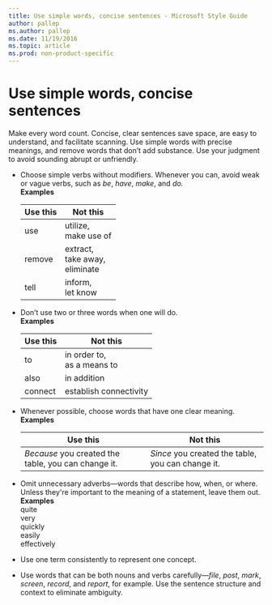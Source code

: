 ```yaml
---
title: Use simple words, concise sentences - Microsoft Style Guide
author: pallep
ms.author: pallep
ms.date: 11/19/2016
ms.topic: article
ms.prod: non-product-specific
---
```


# Use simple words, concise sentences

Make
every word count. Concise, clear sentences save space, are easy to
understand, and facilitate scanning. Use simple words with
precise meanings, and remove words that don’t add substance.
Use your judgment to avoid sounding abrupt or unfriendly.

  - Choose simple verbs without modifiers. Whenever you can, avoid weak or vague verbs, such as *be*, *have*, *make*, and *do.*   
    **Examples**
    
    | Use this | Not this |
    |---|---|
    | use | utilize, <br /> make use of |
    | remove | extract, <br /> take away, <br /> eliminate |
    | tell | inform, <br /> let know |

  - Don’t use two or three words when one will do.  
    **Examples**  
    
    | Use this | Not this |
    |---|---|
    | to | in order to, <br /> as a means to |
    | also | in addition |
    | connect | establish connectivity |

  - Whenever possible, choose words that have one clear meaning.  
    **Examples**  
    
    | Use this | Not this |
    |---|---|
    | _Because_ you created the table, you can change it. | _Since_ you created the table, you can change it. |

  - Omit unnecessary adverbs—words that describe how, when, or where.
    Unless they're important to the meaning of a statement, leave
    them out.  
    **Examples**  
    quite  
    very  
    quickly  
    easily  
    effectively  
  - Use one term consistently to represent one concept.
  - Use words that can be both nouns and verbs carefully—*file*, *post*, *mark*, *screen*, *record*, and *report*, for example. Use the sentence structure and context to eliminate ambiguity. 
